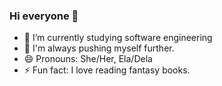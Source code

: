 ### Hi everyone 👋

- 🔭 I’m currently studying software engineering
- 🦋 I'm always pushing myself further.
- 😄 Pronouns: She/Her, Ela/Dela
- ⚡ Fun fact: I love reading fantasy books.

